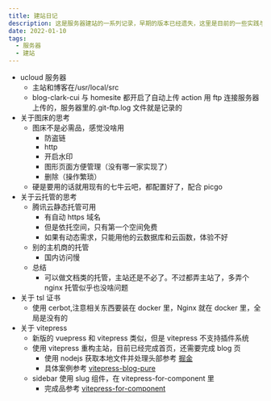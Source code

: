 ```yaml
---
title: 建站日记
description: 这是服务器建站的一系列记录，早期的版本已经遗失，这里是目前的一些实践与想法
date: 2022-01-10
tags:
  - 服务器
  - 建站
---
```


- ucloud 服务器
  - 主站和博客在/usr/local/src
  - blog-clark-cui 与 homesite 都开启了自动上传 action 用 ftp 连接服务器上传的，服务器里的.git-ftp.log 文件就是记录的
- 关于图床的思考
  - 图床不是必需品，感觉没啥用
    - 防盗链
    - http
    - 开启水印
    - 图形页面方便管理（没有哪一家实现了）
    - 删除（操作繁琐）
  - 硬是要用的话就用现有的七牛云吧，都配置好了，配合 picgo
- 关于云托管的思考
  - 腾讯云静态托管可用
    - 有自动 https 域名
    - 但是依托空间，只有第一个空间免费
    - 如果有动态需求，只能用他的云数据库和云函数，体验不好
  - 别的主机商的托管
    - 国内访问慢
  - 总结
    - 可以做文档类的托管，主站还是不必了。不过都弄主站了，多弄个 nginx 托管似乎也没啥问题
- 关于 tsl 证书
  - 使用 cerbot,注意相关东西要装在 docker 里，Nginx 就在 docker 里，全局是没有的
- 关于 vitepress
  - 新版的 vuepress 和 vitepress 类似，但是 vitepress 不支持插件系统
  - 使用 vitepress 重构主站，目前已经完成首页，还需要完成 blog 页
    - 使用 nodejs 获取本地文件并处理头部参考 [掘金](https://juejin.cn/post/6896382276389732359)
    - 具体案例参考 [vitepress-blog-pure](https://github.com/airene/vitepress-blog-pure)
  - sidebar 使用 slug 组件，在 vitepress-for-component 里
    - 完成品参考 [vitepress-for-component](https://github.com/dewfall123/vitepress-for-component)
